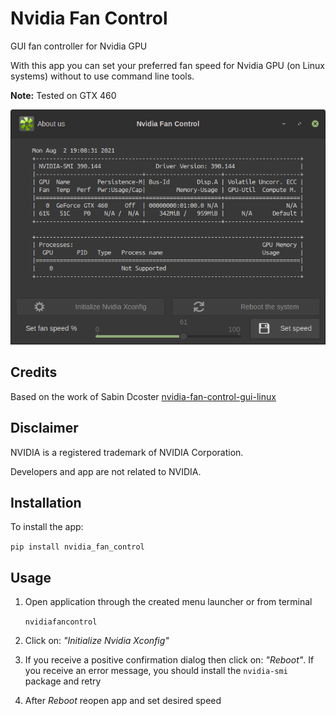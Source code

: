 # Nvidia Fan Control

GUI fan controller for Nvidia GPU

With this app you can set your preferred fan speed for Nvidia GPU (on Linux systems) without to use command line tools.

<b>Note:</b> Tested on GTX 460

![GUI Main Image](https://github.com/tudo75/nvidia-fan-control/blob/5308b771412321387d9f219d7e88ba8e4457abef/gui.png)

## Credits
Based on the work of Sabin Dcoster [nvidia-fan-control-gui-linux](https://github.com/dcostersabin/nvidia-fan-control-gui-linux)

## Disclaimer
NVIDIA is a registered trademark of NVIDIA Corporation.

Developers and app are not related to NVIDIA.

## Installation
To install the app:

<code>pip install nvidia_fan_control</code>

## Usage

1. Open application through the created menu launcher or from terminal 

    <code>nvidiafancontrol</code>

2. Click on: <i>"Initialize Nvidia Xconfig"</i>
4. If you receive a positive confirmation dialog then click on: <i>"Reboot"</i>.
If you receive an error message, you should install the <code>nvidia-smi</code> package and retry
5. After <i>Reboot</i> reopen app and set desired speed


